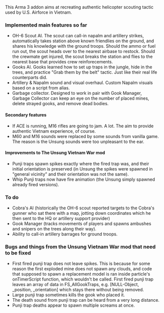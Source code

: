 
This Arma 3 addon aims at recreating authentic helicopter scouting tactic used by U.S. Airforce in Vietnam. 

### Implemented main features so far
* OH-6 Scout AI. The scout can call-in napalm and artillery strikes, automatically takes station above known friendlies on the ground, and shares his knowledge with the ground troops. Should the ammo or fuel run out, the scout heads over to the nearest airbase to restock. Should the crewmate get injured, the scout breaks the station and flies to the nearest base that provides crew reinforecements. 
* Gooks AI. Gooks learned how to set up traps in the jungle, hide in the trees, and practice "Grab them by the belt" tactic. Just like their real life counterparts did.
* Artillery & Napalm sound and visual overhaul. Custom Napalm visuals based on a script from alias.
* Garbage collector. Designed to work in pair with Gook Manager, Garbage Collector can keep an eye on the number of placed mines, delete strayed gooks, and remove dead bodies.

#### Secondary features
* If ACE is running, M16 rifles are going to jam. A lot. The aim to provide authentic Vietnam experience, of course.
* M60 and M16 sounds were replaced by some sounds from vanilla game. The reason is the Unsung sounds were too unpleasant to the ear.

#### Improvements to The Unsung Vietnam War mod
* Punji traps spawn spikes exactly where the fired trap was, and their initial orientation is preserved (in Unsung the spikes were spawned in "general vicinity" and their orientation was not the same).
* Whip Punji traps now have fire animation (the Unsung simply spawned already fired versions).

### To do
* Cobra's AI (historically the OH-6 scout reported targets to the Cobra's gunner who sat there with a map, jotting down coordinates which he then sent to the HQ or artillery support provider)
* Gook Manager (tracks movements of players and spawns ambushes and snipers on the trees along their way).
* Ability to call-in artillery barrages for ground troops.

### Bugs and things from the Unsung Vietnam War mod that need to be fixed
- First fired punji trap does not leave spikes. This is because for some reason the first exploded mine does not spawn any clouds, and code that supposed to spawn a replacement model is ran inside particle's onTimerScript function, which wouldn't be called. First fired punji trap leaves an array of data in FS_AllGookTraps, e.g. [NULL-Object, _position, _orientation] which stays there without being removed.
- Large punji trap sometimes kills the gook who placed it.
- The death sound from punji trap can be heard from a very long distance.
- Punji trap deaths appear to spawn multiple screams at once.
